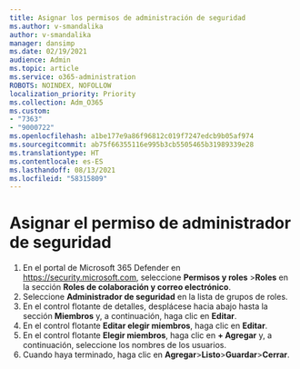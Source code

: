 ```yaml
---
title: Asignar los permisos de administración de seguridad
ms.author: v-smandalika
author: v-smandalika
manager: dansimp
ms.date: 02/19/2021
audience: Admin
ms.topic: article
ms.service: o365-administration
ROBOTS: NOINDEX, NOFOLLOW
localization_priority: Priority
ms.collection: Adm_O365
ms.custom:
- "7363"
- "9000722"
ms.openlocfilehash: a1be177e9a86f96812c019f7247edcb9b05af974
ms.sourcegitcommit: ab75f66355116e995b3cb5505465b31989339e28
ms.translationtype: HT
ms.contentlocale: es-ES
ms.lasthandoff: 08/13/2021
ms.locfileid: "58315809"
---
```

# <a name="assign-the-security-administrator-permission"></a>Asignar el permiso de administrador de seguridad

1. En el portal de Microsoft 365 Defender en <https://security.microsoft.com>, seleccione **Permisos y roles** \>**Roles** en la sección **Roles de colaboración y correo electrónico**.
2. Seleccione **Administrador de seguridad** en la lista de grupos de roles.
3. En el control flotante de detalles, desplácese hacia abajo hasta la sección **Miembros** y, a continuación, haga clic en **Editar**.
4. En el control flotante **Editar elegir miembros**, haga clic en **Editar**.
5. En el control flotante **Elegir miembros**, haga clic en **+ Agregar** y, a continuación, seleccione los nombres de los usuarios.
6. Cuando haya terminado, haga clic en **Agregar**\>**Listo**\>**Guardar**\>**Cerrar**.
